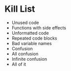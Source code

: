 Kill List
=========
* Unused code
* Functions with side effects
* Unformatted code
* Repeated code blocks
* Bad variable names
* Confusion
* All confusion
* Infinite confusion
* All of it
